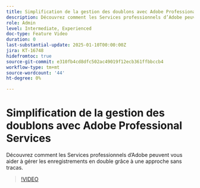 ```yaml
---
title: Simplification de la gestion des doublons avec Adobe Professional Services
description: Découvrez comment les Services professionnels d’Adobe peuvent vous aider à gérer les enregistrements en double grâce à une approche sans tracas.
role: Admin
level: Intermediate, Experienced
doc-type: Feature Video
duration: 0
last-substantial-update: 2025-01-10T00:00:00Z
jira: KT-16748
hidefromtoc: true
source-git-commit: e310fb4cd8dfc502ac49019f12ecb361ffbbccb4
workflow-type: tm+mt
source-wordcount: '44'
ht-degree: 0%

---
```



# Simplification de la gestion des doublons avec Adobe Professional Services

Découvrez comment les Services professionnels d’Adobe peuvent vous aider à gérer les enregistrements en double grâce à une approche sans tracas.

>[!VIDEO](https://video.tv.adobe.com/v/3436782/?learn=on&enablevpops&captions=fre_fr)
